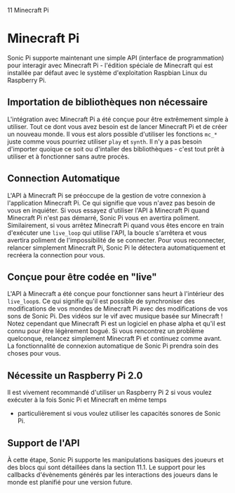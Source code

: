 11 Minecraft Pi

# Minecraft Pi


Sonic Pi supporte maintenant une simple API (interface de programmation)
pour interagir avec Minecraft Pi - l'édition spéciale de Minecraft qui 
est installée par défaut avec le système d'exploitation Raspbian 
Linux du Raspberry Pi.

## Importation de bibliothèques non nécessaire

L'intégration avec Minecraft Pi a été conçue pour être extrêmement 
simple à utiliser. Tout ce dont vous avez besoin est de lancer 
Minecraft Pi et de créer un nouveau monde. Il vous est alors possible 
d'utiliser les fonctions `mc_*` juste comme vous pourriez utiliser 
`play` et `synth`. Il n'y a pas besoin d'importer quoique ce soit ou 
d'intaller des bibliothèques - c'est tout prêt à utiliser et à 
fonctionner sans autre procès.

## Connection Automatique

L'API à Minecraft Pi se préoccupe de la gestion de votre connexion à 
l'application Minecraft Pi. Ce qui signifie que vous n'avez pas besoin 
de vous en inquiéter. Si vous essayez d'utiliser l'API à Minecraft Pi 
quand Minecraft Pi n'est pas démarré, Sonic Pi vous en avertira 
poliment. Similairement, si vous arrêtez Minecraft Pi quand vous êtes 
encore en train d'exécuter une `live_loop` qui utilise l'API, la boucle 
s'arrêtera et vous avertira poliment de l'impossibilité de se 
connecter. Pour vous reconnecter, relancer simplement Minecraft Pi,
Sonic Pi le détectera automatiquement et recréera la connection pour 
vous.

## Conçue pour être codée en "live"

L'API à Minecraft a été conçue pour fonctionner sans heurt à l'intérieur
des `live_loop`s. Ce qui signifie qu'il est possible de synchroniser 
des modifications de vos mondes de Minecraft Pi avec des modifications 
de vos sons de Sonic Pi. Des vidéos sur le vif avec musique basée 
sur Minecraft ! Notez cependant que Minecraft Pi est un logiciel en 
phase alpha et qu'il est connu pour être légèrement bogué. Si vous 
rencontrez un problème quelconque, relancez simplement Minecraft Pi et 
continuez comme avant. La fonctionnalité de connexion automatique de 
Sonic Pi prendra soin des choses pour vous.

## Nécessite un Raspberry Pi 2.0

Il est vivement recommandé d'utiliser un Raspberry Pi 2 si vous voulez 
exécuter à la fois Sonic Pi et Minecraft en même temps  
- particulièrement si vous voulez utiliser les capacités sonores de 
Sonic Pi.

## Support de l'API 

À cette étape, Sonic Pi supporte les manipulations basiques des joueurs 
et des blocs qui sont détaillées dans la section 11.1. Le support pour 
les callbacks d'évènements générés par les interactions des joueurs 
dans le monde est planifié pour une version future.
